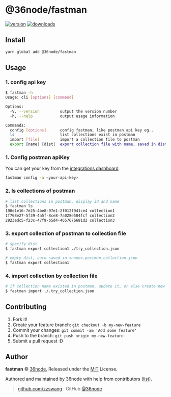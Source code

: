 # @36node/fastman

[![version][0]][1] [![downloads][2]][3]

## Install

```bash
yarn global add @36node/fastman
```

## Usage

### 1. config api key

```sh
$ fastman -h
Usage: cli [options] [command]

Options:
  -V, --version         output the version number
  -h, --help            output usage information

Commands:
  config [options]      config fastman, like postman api key eg..
  ls                    list collections exist in postman
  import [file]         import a collection file to postman
  export [name] [dist]  export collection file with name, saved in dist
```

### 1. Config postman apiKey

You can get your key from the [integrations dashboard](https://go.postman.co/integrations/services/pm_pro_api)

```sh
fastman config -a <your-api-key>
```

### 2. ls collections of postman

```sh
# list collections in postman, display id and name
$ fastman ls
190e1e16-7e25-4be8-97e1-2f012f941ce4 collection1
1f768e27-5f39-4a5f-8ce8-7a028e504fcf collection2
2923edc5-f23c-47f9-b5d4-4657676681d2 collection3
```

### 3. export collection of postman to collection file

```sh
# specify dist
$ fastman export collection1 ./try_collection.json

# empty dist, auto saved in <name>.postman_collection.json
$ fastman export collection1
```

### 4. import collection by collection file

```sh
# if collection name existed in postman, update it, or else create new collection.
$ fastman import ./.try_collection.json
```

## Contributing

1.  Fork it!
2.  Create your feature branch: `git checkout -b my-new-feature`
3.  Commit your changes: `git commit -am 'Add some feature'`
4.  Push to the branch: `git push origin my-new-feature`
5.  Submit a pull request :D

## Author

**fastman** © [36node](https://github.com/36node), Released under the [MIT](./LICENSE) License.

Authored and maintained by 36node with help from contributors ([list](https://github.com/36node/template-cli/contributors)).

> [github.com/zzswang](https://github.com/zzswang) · GitHub [@36node](https://github.com/36node)

[0]: https://img.shields.io/npm/v/@36node/fastman.svg?style=flat
[1]: https://npmjs.com/package/@36node/fastman
[2]: https://img.shields.io/npm/dm/@36node/fastman.svg?style=flat
[3]: https://npmjs.com/package/@36node/fastman
